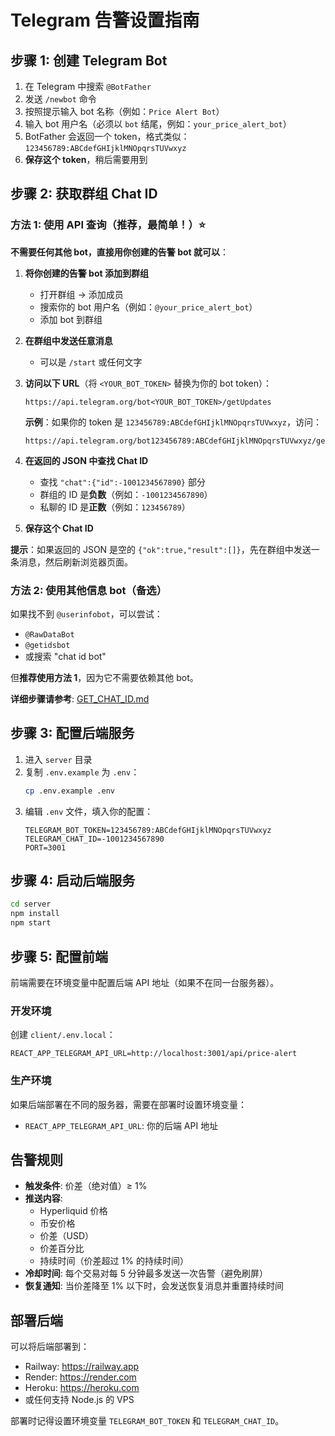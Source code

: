 # Telegram 告警设置指南

## 步骤 1: 创建 Telegram Bot

1. 在 Telegram 中搜索 `@BotFather`
2. 发送 `/newbot` 命令
3. 按照提示输入 bot 名称（例如：`Price Alert Bot`）
4. 输入 bot 用户名（必须以 `bot` 结尾，例如：`your_price_alert_bot`）
5. BotFather 会返回一个 token，格式类似：`123456789:ABCdefGHIjklMNOpqrsTUVwxyz`
6. **保存这个 token**，稍后需要用到

## 步骤 2: 获取群组 Chat ID

### 方法 1: 使用 API 查询（推荐，最简单！）⭐

**不需要任何其他 bot，直接用你创建的告警 bot 就可以**：

1. **将你创建的告警 bot 添加到群组**
   - 打开群组 → 添加成员
   - 搜索你的 bot 用户名（例如：`@your_price_alert_bot`）
   - 添加 bot 到群组

2. **在群组中发送任意消息**
   - 可以是 `/start` 或任何文字

3. **访问以下 URL**（将 `<YOUR_BOT_TOKEN>` 替换为你的 bot token）：
   ```
   https://api.telegram.org/bot<YOUR_BOT_TOKEN>/getUpdates
   ```
   
   **示例**：如果你的 token 是 `123456789:ABCdefGHIjklMNOpqrsTUVwxyz`，访问：
   ```
   https://api.telegram.org/bot123456789:ABCdefGHIjklMNOpqrsTUVwxyz/getUpdates
   ```

4. **在返回的 JSON 中查找 Chat ID**
   - 查找 `"chat":{"id":-1001234567890}` 部分
   - 群组的 ID 是**负数**（例如：`-1001234567890`）
   - 私聊的 ID 是**正数**（例如：`123456789`）

5. **保存这个 Chat ID**

**提示**：如果返回的 JSON 是空的 `{"ok":true,"result":[]}`，先在群组中发送一条消息，然后刷新浏览器页面。

### 方法 2: 使用其他信息 bot（备选）

如果找不到 `@userinfobot`，可以尝试：
- `@RawDataBot`
- `@getidsbot`
- 或搜索 "chat id bot"

但**推荐使用方法 1**，因为它不需要依赖其他 bot。

**详细步骤请参考**: [GET_CHAT_ID.md](./GET_CHAT_ID.md)

## 步骤 3: 配置后端服务

1. 进入 `server` 目录
2. 复制 `.env.example` 为 `.env`：
   ```bash
   cp .env.example .env
   ```
3. 编辑 `.env` 文件，填入你的配置：
   ```env
   TELEGRAM_BOT_TOKEN=123456789:ABCdefGHIjklMNOpqrsTUVwxyz
   TELEGRAM_CHAT_ID=-1001234567890
   PORT=3001
   ```

## 步骤 4: 启动后端服务

```bash
cd server
npm install
npm start
```

## 步骤 5: 配置前端

前端需要在环境变量中配置后端 API 地址（如果不在同一台服务器）。

### 开发环境

创建 `client/.env.local`：
```env
REACT_APP_TELEGRAM_API_URL=http://localhost:3001/api/price-alert
```

### 生产环境

如果后端部署在不同的服务器，需要在部署时设置环境变量：
- `REACT_APP_TELEGRAM_API_URL`: 你的后端 API 地址

## 告警规则

- **触发条件**: 价差（绝对值）≥ 1%
- **推送内容**:
  - Hyperliquid 价格
  - 币安价格
  - 价差（USD）
  - 价差百分比
  - 持续时间（价差超过 1% 的持续时间）
- **冷却时间**: 每个交易对每 5 分钟最多发送一次告警（避免刷屏）
- **恢复通知**: 当价差降至 1% 以下时，会发送恢复消息并重置持续时间

## 部署后端

可以将后端部署到：
- Railway: https://railway.app
- Render: https://render.com
- Heroku: https://heroku.com
- 或任何支持 Node.js 的 VPS

部署时记得设置环境变量 `TELEGRAM_BOT_TOKEN` 和 `TELEGRAM_CHAT_ID`。

